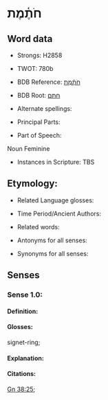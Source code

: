 # חֹתֶ֫מֶת

<!-- Status: S2="NeedsEdits" -->
<!-- Lexica used for edits:   -->

## Word data

* Strongs: H2858

* TWOT: 780b

* BDB Reference: [חֹתֶ֫מֶת](rc://en/bdb/dict/h.hb.ad)

* BDB Root: [חתם](rc://en/bdb/dict/h.hb.aa)

* Alternate spellings:

* Principal Parts:

* Part of Speech:

Noun Feminine

* Instances in Scripture: TBS

## Etymology:

* Related Language glosses:

* Time Period/Ancient Authors:

* Related words:

* Antonyms for all senses:

* Synonyms for all senses:

## Senses

### Sense 1.0:

#### Definition:

#### Glosses:

signet-ring; 

#### Explanation:

#### Citations:

[Gn 38:25](rc://he/uhb/book/gen/38/25); 

